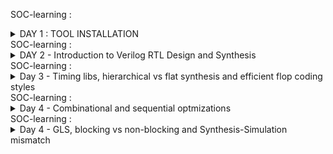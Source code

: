 SOC-learning : <details>
           <summary>DAY 1 : TOOL INSTALLATION</summary>
           <p>YOSYS :
           
![Yosys](https://github.com/user-attachments/assets/90c11a4f-d722-4a08-9d82-67972123b419)
![Yosys_tool working snapshot](https://github.com/user-attachments/assets/99f9f510-5b3c-41a4-bce9-2c3401985754)
IVERILOG :

![iverilog    gtkwave](https://github.com/user-attachments/assets/dceb0649-e892-4cf7-873e-c22d8f292a26)
![iverilog_tool_working snapshot](https://github.com/user-attachments/assets/123ebf3e-50cc-4939-ac40-eb151dfc77d3)

gtkwave :

![gtkwave_tool_working_snapshot](https://github.com/user-attachments/assets/6bf15da3-4d17-4ff8-bfbc-0a20e5409c17)</p>
         </details>
SOC-learning :  <details>
           <summary>DAY 2 - Introduction to Verilog RTL Design and Synthesis</summary>
           BLOCK DIAGRAM OF IVERILOG BASED SIMULATION FLOW:
           ![Screenshot (283)](https://github.com/user-attachments/assets/74ccd96d-384d-4249-89a7-7d7580e52a36)
           Simulator:  -> RTL Design is checked for adherence to the spec by simulating the design.
                       -> Simualtor is the tool used for simulating the design. Iverilog is the tool used for this course
           Design : -> Design is the actual verilog code or the set of verilog codes which has the intended functionality
                       to meet with required specifications.
           Testbench : -> Testbench is the setup to apply stimulus(test_vectors) to the design to cehck its functionality.
           How Simulator works :
           -> Simulator looks for the changes on the input signals.
           -> Upon changes to the input the output is evaluated.
           -> If no change to the input, no change to the output
           -> Simulator is looking for change in the values of input.
           BLOCK DIAGRAM OF TESTBENCH
           ![Screenshot (282)](https://github.com/user-attachments/assets/855efcc4-f476-427c-97e2-b25658cfd65c)
           Yosys : -> Tool used for converting the RTL to netlist.
                   -> Yosys is the synthesizer use din the course.
           ![Screenshot (327)](https://github.com/user-attachments/assets/7311b5ac-14a5-46e8-8336-4fef102ef070)
           Gtkwave :  This is the tool used to see the waveforms of VCD files generated after giving testbench and netlist as an inputs to iverilog.
           Netlist is the representation of design in terms of cells present in the .lib
           Verify the synthesis- Block diagram :
           ![Screenshot (287)](https://github.com/user-attachments/assets/f69155c5-8b12-41b8-a0e5-3ed146ea6c63)
           </details>
SOC-learning :  <details>
           <summary>Day 3 - Timing libs, hierarchical vs flat synthesis and efficient flop coding styles</summary>
           Introduction to .lib :
           example of a .lib file is "sky_130_fd_sc_hd_tt_025c_1v80 : describes about process-tt corner , temperature : 25 C , Operating Voltage : 1.8 volts.
           This is specifying at a particular PVT corner, set of cells which were characterised and the information of those cells is given in terms of their timing and output capacitance  for all possible 
           combinations for differrent drive strenghts. We also have  power(leakage, dynamic and static) information also inside the cell. 
           ![Screenshot (301)](https://github.com/user-attachments/assets/09df6fcc-9c75-413c-8c35-0a8d43d92df7)
           ![Screenshot (302)](https://github.com/user-attachments/assets/e73a1414-052b-4349-9c5d-cd0f7910bb9b)
           Showing an example of a mutltiple_modules.v block : hierarchy vs flatten
           First presenting you the basic commands how to synthesize (hierarchy sub-module is taken as an example)
           ![yosys_synth_hier_1](https://github.com/user-attachments/assets/da6fd8fb-af1a-42dd-9ae3-74b085c4d222)
           ![yosys_synth_hier_2](https://github.com/user-attachments/assets/83bd9a4c-f416-4772-8216-930842b469e0)
           ![yosys_synth_hier_3](https://github.com/user-attachments/assets/14c32b9d-e0ec-43da-95cb-d2e5db9962d7)
           ![yosys_synth_hier_4](https://github.com/user-attachments/assets/180c79f6-951b-4991-9f92-f57761caedb2)
           Secondly, showing you the commands history required for falttening the hierarchy:
           ![commands_used_for_hierarchy_flatten](https://github.com/user-attachments/assets/c1e060b2-aba8-46e9-8a1d-8319c0f4c7c9)
           Observation of difference between written verilog code in hier vs flatten:
           ![submodule_flatten_verilog_code_after_synth](https://github.com/user-attachments/assets/22402a81-085b-453b-a0d0-513dfe216240)
           ![submodule_written_verilog_code_after_synth_hierarchy](https://github.com/user-attachments/assets/e2978027-bdfb-4160-aed1-c6ee440a52f4)
           One important thing about Synthesis is it always calculate the logical effort of the design and take appropriate cells from the .lib during synthesizing the circuit for optimisation.
           Advantages of Sub-module synthesis
           1.) When we have multiple instances of same module, we can save time by synthesizing the sub-module once and use it multiple times.
           2.) Divide and conquer : Let's say we have a massive design, which is unable to synthesize the netlist properly, we can break the netlist into couple of sub-modules , synthesize and stitch it later.
           Why flops ?,  A very important topic
           -> So, theoritically if we observe Glitch is one of the important reasons we went to the flops.
           -> With the flops in between the combinational circuit will actually prevent the glitches.
           Giving you the screenshot of the explanation :
           ![Screenshot (304)](https://github.com/user-attachments/assets/1fca88d0-3420-48d5-a7a2-1b1772739073)
           Different types of flops effiecient coding styles :
           Here we are looking into four flops coding styles:
           1.) ASynchrounous-reset
           2.) Synchronous-set
           3.) Asychrounous-reset-Synchrounous-reset
           4.) Asynchrounous-set
           We will not use syncres_asyncres.v d-ff because we will end up in the race around condition:
           ![Screenshot (303)](https://github.com/user-attachments/assets/9743ad75-1d70-4b4e-b597-0eee03997b4d)
           </details>
SOC-learning :  <details>
           <summary>Day 4  - Combinational and sequential optmizations</summary>
           There are some images of hand-wriiten notes I want to share with you for Combinational and sequential circuits logic optmization:
           Bare with my hand-writing , but it is really good info given in the videos i just wanted to share some of the knowledge I gained.
           ![WhatsApp Image 2024-07-30 at 6 11 15 PM (1)](https://github.com/user-attachments/assets/4db27caa-1b7b-48cf-9953-64c7adc43b19)
           ![WhatsApp Image 2024-07-30 at 6 11 15 PM](https://github.com/user-attachments/assets/cf5248b3-c5a8-4b29-9a67-ed15a3a6ddf0)
           ![WhatsApp Image 2024-07-30 at 6 11 16 PM](https://github.com/user-attachments/assets/dbcde17d-1c35-4090-a331-730c969f0be1)
           ![WhatsApp Image 2024-07-30 at 6 11 17 PM (1)](https://github.com/user-attachments/assets/6039d4b9-dbb3-4195-902b-e50f2cc341ab)
           ![WhatsApp Image 2024-07-30 at 6 11 17 PM (2)](https://github.com/user-attachments/assets/18330b16-7411-4403-9f39-646ab8ac3f1e)
           ![WhatsApp Image 2024-07-30 at 6 11 17 PM (3)](https://github.com/user-attachments/assets/c1ff989c-bf36-4477-95f4-7d56a64af252)
           ![WhatsApp Image 2024-07-30 at 6 11 17 PM (4)](https://github.com/user-attachments/assets/ca3cef79-fc32-4c5b-a9ed-ee5f857d2f8a)
           ![WhatsApp Image 2024-07-30 at 6 11 17 PM (5)](https://github.com/user-attachments/assets/61f95dbe-b651-41a7-8ed3-52cd1d4e3b54)
           ![WhatsApp Image 2024-07-30 at 6 11 17 PM (6)](https://github.com/user-attachments/assets/8ca9315c-f1f6-4bee-87ba-5f9ff3c194fc)
           ![WhatsApp Image 2024-07-30 at 6 11 17 PM (7)](https://github.com/user-attachments/assets/34126f45-44d3-43b4-be87-8888911b74e4)
           ![WhatsApp Image 2024-07-30 at 6 11 17 PM (8)](https://github.com/user-attachments/assets/d4ccab45-c82d-49f7-896a-a31a870352b0)
           ![WhatsApp Image 2024-07-30 at 6 11 17 PM (9)](https://github.com/user-attachments/assets/0f1136ab-9df7-4f6a-a5c2-8dc3939a60b1)
           ![WhatsApp Image 2024-07-30 at 6 11 17 PM (10)](https://github.com/user-attachments/assets/a68649af-dbef-48e8-9a20-aa3317fd35e4)
           ![WhatsApp Image 2024-07-30 at 6 11 17 PM (11)](https://github.com/user-attachments/assets/be7d25ea-6a82-43d5-a9aa-c73e327ff3e0)
           ![WhatsApp Image 2024-07-30 at 6 11 17 PM](https://github.com/user-attachments/assets/f30a6c51-17af-4ee3-ab0a-d05729b81569)
            Logical-optimisation :
           I am providing you a simple example of a mux optimised to and gate.
           Here are the screenshots of the optimisation :
           ![Screenshot (328)](https://github.com/user-attachments/assets/6e3002c3-537b-4651-af21-41cb9c027b50)
           ![Screenshot (329)](https://github.com/user-attachments/assets/949ad744-423a-4b9a-ba76-4000e4efa6e4)
           ![Screenshot (330)](https://github.com/user-attachments/assets/e63ee733-9180-48b8-8334-627342e0a976)
           Some of the advanced techniques explained for optimisation :
           1.) Cloning : So, in this technique if the slack between the launch flop to the capture flop is more then we can clone the launch flop closer the capture flop to optimise the timing.
           2.) Retiming : This means we can adjust the combinational logic between the flops to make the worst(setup of flop1, setup of flop2) to a better setup timing.
           Example of what i am speaking about will be available in the below screenshot .
           ![Screenshot (309)](https://github.com/user-attachments/assets/9dc8834f-866f-4f42-8ed9-b7f8337634fd)
           </details>
           SOC-learning :  <details>
           <summary>Day 4 - GLS, blocking vs non-blocking and Synthesis-Simulation mismatch</summary>
           What is GLS ?
           -> Running the testbench with netlist as Design under test
           -> Netlist is logically same as RTL code.
              * Same testbench will align with the design.
           why GLS ?
           -> Verify the logical correctness of design after synthesis.
           -> Ensuring the timing of the design is met.
              * For this GLS needs to be run with delay annotation.(Outisde the scope of this discussion)
           ![Screenshot (335)](https://github.com/user-attachments/assets/32520423-4675-41f7-9aaf-9fb909483c65)
           We will do GLS synthesis to check the functionality because of Synthesis simulation mismatch, 
           In the below screenshots you can observe some of the reasons for Synthesis simulation mismatch.
           ![Screenshot (336)](https://github.com/user-attachments/assets/1e2a1164-e002-420d-a9d5-d5ac74cff877)
           ![Screenshot (338)](https://github.com/user-attachments/assets/b8668877-90bd-4fb3-a736-441aebc4cb4b)
           Missing Sensitivity list :
           let us take an example of mux 2 x 1,
           if we only provide select line as an input to the sensitivity list this will break the logic because as we know that in simulation when the input changes then only the output changes . So, if the input lines are not provided to the mux in the sensitvity list then output does not change if input (i0 or i1) changes keeping the sel line constant.
           Giving you the screenshot of the missing sensitivity list.
           ![Screenshot (316)](https://github.com/user-attachments/assets/1f3f62bc-28dd-435b-9227-02b24edf1b41)
           Blocking and Non-blocking Statements in verilog :
           -> Inside always block
              * =  Blocking 
                executes the statements in the order it is written.
                So, the first statement is evaluated before the second statement.
              *  <= Non-blocking
                  Executes all the RHS when always block is entered and assigns to LHS.
                  Parallel evaluation.
             LAB work example to show bad_mux: 
             Which has the sensitivity Mismatch problem:
             Before GLS :
             Commands used before GLS :
             ![bad_mux_commands_before_GLS-1](https://github.com/user-attachments/assets/5194dcd6-a5d5-47e6-90a6-4869bd444526)
             Waveform to be observed how sensitivity list is effecting the output before GLS:
             ![Before_GLS_waveform_bad_max](https://github.com/user-attachments/assets/07ff8b96-b415-4f66-8246-21701388b6b1)
             Here, Output changes only when the sel line changes, it is independent of changes in the input. This is not desirable!.
             After GLS :
             ![bad_mux_commands_used_after_GLS](https://github.com/user-attachments/assets/5dceedb4-1b8c-4786-aa37-13bd2953ec29)
             ![bad_mux_commands_after_GLS-1](https://github.com/user-attachments/assets/ac4d75ed-e442-43e0-936d-83f3d6066512)
             We can clearly observe after the GLS ,the synthesised netlist is giving the waveforms where output changes when the input changes as well as sel line changes.
             So, This synthesized netlist will give us the mismatch and let us know that there is a correction in the RTL. So, hence the significance of the GLS(Gate level synthesis is explained).
             
             </details>

SOC-learning : <details>
           <summary>DAY 5 : INTRODUCTION TO LOGIC SYNTHESIS</summary>
           ![Screenshot (348)](https://github.com/user-attachments/assets/ed03062e-ced0-479c-922a-d58fcf52bf9d)
           ![Screenshot (349)](https://github.com/user-attachments/assets/8e0e0516-d500-43f5-a891-3f6172b9d698)
           ![Screenshot (351)](https://github.com/user-attachments/assets/05a61fdd-45b7-446c-8f9b-73388273e793)
           Digital logic helps us to deisgn the logic we want in real life applications like PC's,laptops, Washing machines etc.       
           We know that logic synthesis is  been done through synthesizing the rtl code.
           How did we do this ? .We will explain it in the next slide .
           ![Screenshot (352)](https://github.com/user-attachments/assets/cf43c6e6-0b42-4961-a6c3-374afe2c3c4e)

           Now we need to understand what is .lib ? .lib is the file which helps us to pick the right cell for the rtl logic in the synthesis. This depends on several factors like PVT corners, timing, power , drive strength  etc.
           So, when we synthesize the rtl logic we need to know which cells are required to meet the setup and hold violations , which cell has the better performance and less area.
           So, mainly the challenge engineers face is to optimise the PPA(Power,Performance and Area) . This is the , most important part in the whole VLSI design.
           ![Screenshot (354)](https://github.com/user-attachments/assets/a2f79ccd-37f9-4921-a6e1-a26965b33961).
           Then next comes to understand the significance of why we require the different types of cells in the .lib file and how we deal with this when we optimise the timing for the design.
           This is been explained in the next slides.
           ![Screenshot (355)](https://github.com/user-attachments/assets/c0ce811d-f5a8-4237-9bf9-bfaac45b99c0)
           ![Screenshot (356)](https://github.com/user-attachments/assets/62928bd6-2dac-44da-aa4e-06add0eadf50)
           ![Screenshot (357)](https://github.com/user-attachments/assets/4203518b-c509-440a-b870-215c079c0166)
           ![Screenshot (358)](https://github.com/user-attachments/assets/447251e1-18b4-4a43-8933-8ff07f5978ef)
           ![Screenshot (359)](https://github.com/user-attachments/assets/0f50c628-5918-46cb-8220-98f3531f9e39)
           ![Screenshot (360)](https://github.com/user-attachments/assets/688baf92-b232-46a5-9f0a-804b0bd3e221)
           Here i am gonna explain the synthesis illustration from a slide given.
           So, when we give an rtl code we know that we can synthesize the rtl code into gate level blocks .
           ![Screenshot (361)](https://github.com/user-attachments/assets/531d2f30-f336-4461-bc85-c5483f59571b)
           Now, we have to understand the significance of the constraints.
           How constraints are helpful in understanding which design is required for the application .
           Here is the slide which presents three implementations for a rtl code .
           ![Screenshot (362)](https://github.com/user-attachments/assets/4546c90d-583b-4fd1-be73-f8146d71b163)
           Let us know analyse which implementatation is the best 
           ![Screenshot (363)](https://github.com/user-attachments/assets/6adc6b1e-2fa1-46a2-a358-6b7affa4bd39)
           ![Screenshot (365)](https://github.com/user-attachments/assets/98a69b2c-c928-47f5-9364-c0e4049ccb17)
           Now from the explanation in the slides , we caanot confirm that implentation is always the best . Because we will take a coarse example which says that hold time is not meeting with the implentation 3 then we cannot prefer implementation 3.
           ![Screenshot (367)](https://github.com/user-attachments/assets/412cb933-5152-4381-93b9-891d41685089)
           ![Screenshot (368)](https://github.com/user-attachments/assets/626758df-15a5-4456-b77c-6bdbc08d3622)
           So, to decide which implemenatation is the best we need to know the constraints first.
           


           

           
           


